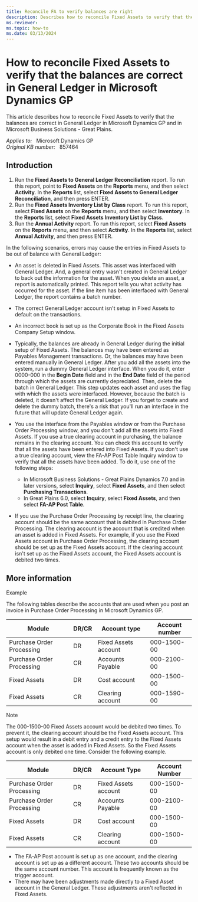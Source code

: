 ```yaml
---
title: Reconcile FA to verify balances are right
description: Describes how to reconcile Fixed Assets to verify that the balances are correct in General Ledger in Microsoft Dynamics GP.
ms.reviewer:
ms.topic: how-to
ms.date: 03/13/2024
---
```

# How to reconcile Fixed Assets to verify that the balances are correct in General Ledger in Microsoft Dynamics GP

This article describes how to reconcile Fixed Assets to verify that the balances are correct in General Ledger in Microsoft Dynamics GP and in Microsoft Business Solutions - Great Plains.

_Applies to:_ &nbsp; Microsoft Dynamics GP  
_Original KB number:_ &nbsp; 857464

## Introduction

1. Run the **Fixed Assets to General Ledger Reconciliation** report. To run this report, point to **Fixed Assets** on the **Reports** menu, and then select **Activity**. In the **Reports** list, select **Fixed Assets to General Ledger Reconciliation**, and then press ENTER.
2. Run the **Fixed Assets Inventory List by Class** report. To run this report, select **Fixed Assets** on the **Reports** menu, and then select **Inventory**. In the **Reports** list, select **Fixed Assets Inventory List by Class**.
3. Run the **Annual Activity** report. To run this report, select **Fixed Assets** on the **Reports** menu, and then select **Activity**. In the **Reports** list, select **Annual Activity**, and then press ENTER.

In the following scenarios, errors may cause the entries in Fixed Assets to be out of balance with General Ledger:

- An asset is deleted in Fixed Assets. This asset was interfaced with General Ledger. And, a general entry wasn't created in General Ledger to back out the information for the asset. When you delete an asset, a report is automatically printed. This report tells you what activity has occurred for the asset. If the line item has been interfaced with General Ledger, the report contains a batch number.

- The correct General Ledger account isn't setup in Fixed Assets to default on the transactions.

- An incorrect book is set up as the Corporate Book in the Fixed Assets Company Setup window.

- Typically, the balances are already in General Ledger during the initial setup of Fixed Assets. The balances may have been entered as Payables Management transactions. Or, the balances may have been entered manually in General Ledger. After you add all the assets into the system, run a dummy General Ledger interface. When you do it, enter 0000-000 in the **Begin Date** field and in the **End Date** field of the period through which the assets are currently depreciated. Then, delete the batch in General Ledger. This step updates each asset and uses the flag with which the assets were interfaced. However, because the batch is deleted, it doesn't affect the General Ledger. If you forget to create and delete the dummy batch, there's a risk that you'll run an interface in the future that will update General Ledger again.
- You use the interface from the Payables window or from the Purchase Order Processing window, and you don't add all the assets into Fixed Assets. If you use a true clearing account in purchasing, the balance remains in the clearing account. You can check this account to verify that all the assets have been entered into Fixed Assets. If you don't use a true clearing account, view the FA-AP Post Table Inquiry window to verify that all the assets have been added. To do it, use one of the following steps:

  - In Microsoft Business Solutions - Great Plains Dynamics 7.0 and in later versions, select **Inquiry**, select **Fixed Assets**, and then select **Purchasing Transactions**.
  - In Great Plains 6.0, select **Inquiry**, select **Fixed Assets**, and then select **FA-AP Post Table**.

- If you use the Purchase Order Processing by receipt line, the clearing account should be the same account that is debited in Purchase Order Processing. The clearing account is the account that is credited when an asset is added in Fixed Assets. For example, if you use the Fixed Assets account in Purchase Order Processing, the clearing account should be set up as the Fixed Assets account. If the clearing account isn't set up as the Fixed Assets account, the Fixed Assets account is debited two times.

## More information

Example

The following tables describe the accounts that are used when you post an invoice in Purchase Order Processing in Microsoft Dynamics GP.

|Module|DR/CR|Account type|Account number|
|---|---|---|---|
|Purchase Order Processing|DR|Fixed Assets account|000-1500-00|
|Purchase Order Processing|CR|Accounts Payable|000-2100-00|
|Fixed Assets|DR|Cost account|000-1500-00|
|Fixed Assets|CR|Clearing account|000-1590-00|
  
> [!NOTE]
> The 000-1500-00 Fixed Assets account would be debited two times. To prevent it, the clearing account should be the Fixed Assets account. This setup would result in a debit entry and a credit entry to the Fixed Assets account when the asset is added in Fixed Assets. So the Fixed Assets account is only debited one time. Consider the following example.

|Module|DR/CR|Account Type|Account Number|
|---|---|---|---|
|Purchase Order Processing|DR|Fixed Assets account|000-1500-00|
|Purchase Order Processing|CR|Accounts Payable|000-2100-00|
|Fixed Assets|DR|Cost account|000-1500-00|
|Fixed Assets|CR|Clearing account|000-1500-00|
  
- The FA-AP Post account is set up as one account, and the clearing account is set up as a different account. These two accounts should be the same account number. This account is frequently known as the trigger account.
- There may have been adjustments made directly to a Fixed Asset account in the General Ledger. These adjustments aren't reflected in Fixed Assets.
